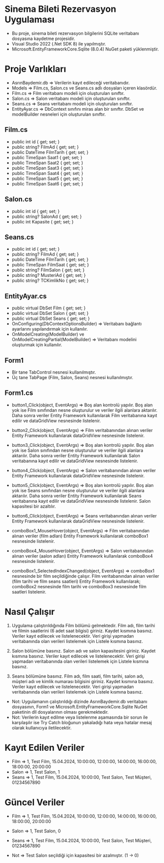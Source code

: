 # Sinema Bileti Rezervasyon Uygulaması
* Bu proje, sinema bileti rezervasyon bilgilerini SQLite veritabanı dosyasına kaydetme projesidir.
* Visual Studio 2022 (.Net SDK 8) ile yapılmıştır.
* Microsoft.EntityFrameworkCore.Sqlite (8.0.4) NuGet paketi yüklenmiştir.

# Proje Varlıkları
* AsrınBaydemir.db => Verilerin kayıt edileceği veritabanıdır.
* Models => Film.cs, Salon.cs ve Seans.cs adlı dosyaları içeren klasördür.
* Film.cs => Film veritabanı modeli için oluşturulan sınıftır.
* Salon.cs => Salon veritabanı modeli için oluşturulan sınıftır.
* Seans.cs => Seans veritabanı modeli için oluşturulan sınıftır.
* EntityAyar.cs => DbContext sınıfını miras alan bir sınıftır. DbSet ve modelBuilder nesneleri için oluşturulan sınıftır.

## Film.cs
* public int id { get; set; }
* public string? FilmAd { get; set; }
* public DateTime FilmTarih { get; set; }
* public TimeSpan Saat1 { get; set; }
* public TimeSpan Saat2 { get; set; }
* public TimeSpan Saat3 { get; set; }
* public TimeSpan Saat4 { get; set; }
* public TimeSpan Saat5 { get; set; }
* public TimeSpan Saat6 { get; set; }

## Salon.cs
* public int id {  get; set; }
* public string? SalonAd { get; set; }
* public int Kapasite { get; set; }

## Seans.cs
* public int id {  get; set; }
* public string? FilmAd { get; set; }
* public DateTime FilmTarih { get; set; }
* public TimeSpan FilmSaat {  get; set; }
* public string? FilmSalon { get; set; }
* public string? MusteriAd { get; set; }
* public string? TCKimlikNo { get; set; }

## EntityAyar.cs
* public virtual DbSet<Film> Film { get; set; }
* public virtual DbSet<Salon> Salon { get; set; }
* public virtual DbSet<Seans> Seans { get; set; }
* OnConfiguring(DbContextOptionsBuilder) => Veritabanı bağlantı ayarlarını yapılandırmak için kullanılır.
* OnModelCreating(ModelBuilder) ve OnModelCreatingPartial(ModelBuilder) => Veritabanı modelini oluşturmak için kullanılır.

## Form1
* Bir tane TabControl nesnesi kullanılmıştır.
* Üç tane TabPage (Film, Salon, Seans) nesnesi kullanılmıştır.

## Form1.cs
* button1_Click(object, EventArgs) => Boş alan kontrolü yapılır. Boş alan yok ise Film sınıfından nesne oluşturulur ve veriler ilgili alanlara aktarılır. Daha sonra veriler Entity Framework kullanılarak Film veritabanına kayıt edilir ve dataGridView nesnesinde listelenir.

* button2_Click(object, EventArgs) => Film veritabanından alınan veriler Entity Framework kullanılarak dataGridView nesnesinde listelenir.

* button3_Click(object, EventArgs) => Boş alan kontrolü yapılır. Boş alan yok ise Salon sınıfından nesne oluşturulur ve veriler ilgili alanlara aktarılır. Daha sonra veriler Entity Framework kullanılarak Salon veritabanına kayıt edilir ve dataGridView nesnesinde listelenir.

* button4_Click(object, EventArgs) => Salon veritabanından alınan veriler Entity Framework kullanılarak dataGridView nesnesinde listelenir.

* button5_Click(object, EventArgs) => Boş alan kontrolü yapılır. Boş alan yok ise Seans sınıfından nesne oluşturulur ve veriler ilgili alanlara aktarılır. Daha sonra veriler Entity Framework kullanılarak Seans veritabanına kayıt edilir ve dataGridView nesnesinde listelenir. Salon kapasitesi bir azaltılır.

* button6_Click(object, EventArgs) => Seans veritabanından alınan veriler Entity Framework kullanılarak dataGridView nesnesinde listelenir.

* comboBox1_MouseHover(object, EventArgs) => Film veritabanından alınan veriler (film adları) Entity Framework kullanılarak comboBox1 nesnesinde listelenir.

* comboBox4_MouseHover(object, EventArgs) => Salon veritabanından alınan veriler (aalon adları) Entity Framework kullanılarak comboBox4 nesnesinde listelenir.

* comboBox1_SelectedIndexChanged(object, EventArgs) => comboBox1 nesnesinde bir film seçildiğinde çalışır. Film veritabanından alınan veriler (film tarihi ve film seans saatleri) Entity Framework kullanılarak; comboBox2 nesnesinde film tarihi ve comboBox3 nesnesinde film saatleri listelenir.

# Nasıl Çalışır

1. Uygulama çalıştırıldığında Film bölümü gelmektedir. Film adı, film tarihi ve filmin saatlerini (6 adet saat bilgisi) giriniz. Kaydet kısmına basınız. Veriler kayıt edilecek ve listelenecektir. Veri girişi yapmadan veritabanında olan verileri listelemek için Listele kısmına basınız.

2. Salon bölümüne basınız. Salon adı ve salon kapasitesini giriniz. Kaydet kısmına basınız. Veriler kayıt edilecek ve listelenecektir. Veri girişi yapmadan veritabanında olan verileri listelemek için Listele kısmına basınız.

3. Seans bölümüne basınız. Film adı, film saati, film tarihi, salon adı, müşteri adı ve kimlik numarası bilgisini giriniz. Kaydet kısmına basınız. Veriler kayıt edilecek ve listelenecektir. Veri girişi yapmadan veritabanında olan verileri listelemek için Listele kısmına basınız.

* Not: Uygulamanın çalıştırıldığı dizinde AsrınBaydemir.db veritabanı dosyasının, Form1 ve Microsoft.EntityFrameworkCore.Sqlite NuGet paketinin dll dosyalarının olması gerekmektedir.
* Not: Verilerin kayıt edilme veya listelenme aşamasında bir sorun ile karşılaşılır ise Try Catch bloğunun yakaladığı hata veya hatalar mesaj olarak kullanıcıya iletilecektir.

# Kayıt Edilen Veriler

* Film => 1, Test Film, 15.04.2024, 10:00:00, 12:00:00, 14:00:00, 16:00:00, 18:00:00, 20:00:00
* Salon => 1, Test Salon, 1
* Seans => 1, Test Film, 15.04.2024, 10:00:00, Test Salon, Test Müşteri, 01234567890

# Güncel Veriler

* Film => 1, Test Film, 15.04.2024, 10:00:00, 12:00:00, 14:00:00, 16:00:00, 18:00:00, 20:00:00
* Salon => 1, Test Salon, 0
* Seans => 1, Test Film, 15.04.2024, 10:00:00, Test Salon, Test Müşteri, 01234567890

* Not => Test Salon seçildiği için kapasitesi bir azalmıştır. (1 -> 0)